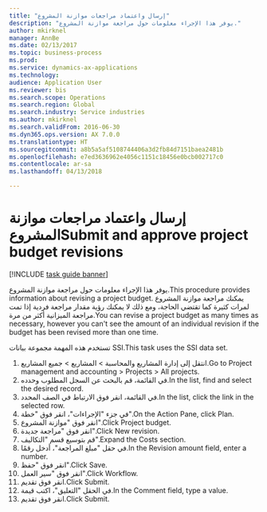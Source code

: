 ```yaml
--- 
title: "إرسال واعتماد ‏‫مراجعات موازنة المشروع‬"
description: "يوفر هذا الإجراء معلومات حول مراجعة موازنة المشروع."
author: mkirknel
manager: AnnBe
ms.date: 02/13/2017
ms.topic: business-process
ms.prod: 
ms.service: dynamics-ax-applications
ms.technology: 
audience: Application User
ms.reviewer: bis
ms.search.scope: Operations
ms.search.region: Global
ms.search.industry: Service industries
ms.author: mkirknel
ms.search.validFrom: 2016-06-30
ms.dyn365.ops.version: AX 7.0.0
ms.translationtype: HT
ms.sourcegitcommit: a8b5a5af5108744406a3d2fb84d7151baea2481b
ms.openlocfilehash: e7ed3636962e4056c1151c18456e0bcb002717c0
ms.contentlocale: ar-sa
ms.lasthandoff: 04/13/2018

---
```

# <a name="submit-and-approve-project-budget-revisions"></a><span data-ttu-id="997e1-103">إرسال واعتماد ‏‫مراجعات موازنة المشروع‬</span><span class="sxs-lookup"><span data-stu-id="997e1-103">Submit and approve project budget revisions</span></span>

[!INCLUDE [task guide banner](../../includes/task-guide-banner.md)]

<span data-ttu-id="997e1-104">يوفر هذا الإجراء معلومات حول مراجعة موازنة المشروع.</span><span class="sxs-lookup"><span data-stu-id="997e1-104">This procedure provides information about revising a project budget.</span></span> <span data-ttu-id="997e1-105">يمكنك مراجعة موازنة المشروع لمرات كثيرة كما تقتضي الحاجة، ومع ذلك لا يمكنك رؤية مقدار مراجعة فردية إذا تمت مراجعة الميزانية أكثر من مرة.</span><span class="sxs-lookup"><span data-stu-id="997e1-105">You can revise a project budget as many times as necessary, however you can't see the amount of an individual revision if the budget has been revised more than one time.</span></span> 

<span data-ttu-id="997e1-106">تستخدم هذه المهمة مجموعة بيانات SSI.</span><span class="sxs-lookup"><span data-stu-id="997e1-106">This task uses the SSI data set.</span></span>

1. <span data-ttu-id="997e1-107">انتقل إلى إدارة المشاريع والمحاسبة > المشاريع > جميع المشاريع.</span><span class="sxs-lookup"><span data-stu-id="997e1-107">Go to Project management and accounting > Projects > All projects.</span></span>
2. <span data-ttu-id="997e1-108">في القائمة، قم بالبحث عن السجل المطلوب وحدده.</span><span class="sxs-lookup"><span data-stu-id="997e1-108">In the list, find and select the desired record.</span></span>
3. <span data-ttu-id="997e1-109">في القائمة، انقر فوق الارتباط في الصف المحدد.</span><span class="sxs-lookup"><span data-stu-id="997e1-109">In the list, click the link in the selected row.</span></span>
4. <span data-ttu-id="997e1-110">في جزء "الإجراءات"، انقر فوق "خطة".</span><span class="sxs-lookup"><span data-stu-id="997e1-110">On the Action Pane, click Plan.</span></span>
5. <span data-ttu-id="997e1-111">انقر فوق "موازنة المشروع".</span><span class="sxs-lookup"><span data-stu-id="997e1-111">Click Project budget.</span></span>
6. <span data-ttu-id="997e1-112">انقر فوق "مراجعة جديدة".</span><span class="sxs-lookup"><span data-stu-id="997e1-112">Click New revision.</span></span>
7. <span data-ttu-id="997e1-113">قم بتوسيع قسم "التكاليف".</span><span class="sxs-lookup"><span data-stu-id="997e1-113">Expand the Costs section.</span></span>
8. <span data-ttu-id="997e1-114">في حقل "مبلغ المراجعة"‬، أدخل رقمًا.</span><span class="sxs-lookup"><span data-stu-id="997e1-114">In the Revision amount field, enter a number.</span></span>
9. <span data-ttu-id="997e1-115">انقر فوق "حفظ".</span><span class="sxs-lookup"><span data-stu-id="997e1-115">Click Save.</span></span>
10. <span data-ttu-id="997e1-116">انقر فوق "سير العمل".</span><span class="sxs-lookup"><span data-stu-id="997e1-116">Click Workflow.</span></span>
11. <span data-ttu-id="997e1-117">انقر فوق تقديم.</span><span class="sxs-lookup"><span data-stu-id="997e1-117">Click Submit.</span></span>
12. <span data-ttu-id="997e1-118">في الحقل "التعليق"، اكتب قيمة.</span><span class="sxs-lookup"><span data-stu-id="997e1-118">In the Comment field, type a value.</span></span>
13. <span data-ttu-id="997e1-119">انقر فوق تقديم.</span><span class="sxs-lookup"><span data-stu-id="997e1-119">Click Submit.</span></span>


